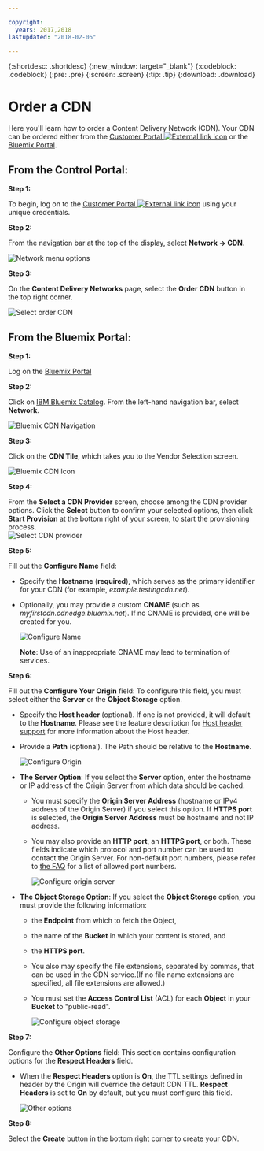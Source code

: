 ```yaml
---

copyright:
  years: 2017,2018
lastupdated: "2018-02-06"

---
```


{:shortdesc: .shortdesc}
{:new_window: target="_blank"}
{:codeblock: .codeblock}
{:pre: .pre}
{:screen: .screen}
{:tip: .tip}
{:download: .download}

# Order a CDN

Here you'll learn how to order a Content Delivery Network (CDN). Your CDN can be ordered either from the [Customer Portal ![External link icon](../../icons/launch-glyph.svg "External link icon")](https://control.softlayer.com/) or the [Bluemix Portal](https://www.ibm.com/cloud-computing/bluemix/).

## From the Control Portal:

**Step 1:**

To begin, log on to the [Customer Portal ![External link icon](../../icons/launch-glyph.svg "External link icon")](https://control.softlayer.com/) using your unique credentials.

**Step 2:**

From the navigation bar at the top of the display, select **Network -> CDN**.

   ![Network menu options](images/network-cdn.png)

**Step 3:**

On the **Content Delivery Networks** page, select the **Order CDN** button in the top right corner.

   ![Select order CDN](images/order-cdn-button.png)

## From the Bluemix Portal:

**Step 1:**

Log on the [Bluemix Portal](https://www.ibm.com/cloud-computing/bluemix/)

**Step 2:**

Click on [IBM Bluemix Catalog](https://console.bluemix.net/catalog/). From the left-hand navigation bar, select **Network**.

   ![Bluemix CDN Navigation](images/bluemix_navigation.png)

**Step 3:**

Click on the **CDN Tile**, which takes you to the Vendor Selection screen.

   ![Bluemix CDN Icon](images/bluemix_tile.png)


**Step 4:**

From the **Select a CDN Provider** screen, choose among the CDN provider options. Click the **Select** button to confirm your selected options, then click **Start Provision** at the bottom right of your screen, to start the provisioning process.  
       ![Select CDN provider](images/Vendor_Select_And_Provision.png)

**Step 5:**

Fill out the **Configure Name** field:  

  * Specify the **Hostname** (**required**), which serves as the primary identifier for your CDN (for example, _example.testingcdn.net_).  
  * Optionally, you may provide a custom **CNAME** (such as _myfirstcdn.cdnedge.bluemix.net_). If no CNAME is provided, one will be created for you. <validation information to be included here>  

       ![Configure Name](images/configure-hostname-cname.png)  

    **Note**: Use of an inappropriate CNAME may lead to termination of services.

**Step 6:**

Fill out the **Configure Your Origin** field: To configure this field, you must select either the **Server** or the **Object Storage** option.  

   * Specify the **Host header** (optional). If one is not provided, it will default to the **Hostname**. Please see the feature description for [Host header support](about.html#host-header-support-) for more information about the Host header.  
   
   * Provide a **Path** (optional). The Path should be relative to the **Hostname**. 
   
      ![Configure Origin](images/configure-origin.png)  

  * **The Server Option**: If you select the **Server** option, enter the hostname or IP address of the Origin Server from which data should be cached.
      * You must specify the **Origin Server Address** (hostname or IPv4 address of the Origin Server) if you select this option. If **HTTPS port** is selected, the **Origin Server Address** must be hostname and not IP address.
      * You may also provide an **HTTP port**, an **HTTPS port**, or both. These fields indicate which protocol and port number can be used to contact the Origin Server. For non-default port numbers, please refer to [the FAQ](faq.html#are-there-any-restrictions-on-what-http-and-https-port-numbers-are-allowed-for-akamai-) for a list of allowed port numbers.

	     ![Configure origin server](images/configure-origin-server.png)

  * **The Object Storage Option**: If you select the **Object Storage** option, you must provide the following information:
      * the **Endpoint** from which to fetch the Object,
      * the name of the **Bucket** in which your content is stored, and
      * the **HTTPS port**.
      * You also may specify the file extensions, separated by commas, that can be used in the CDN service.(If no file name extensions are specified, all file extensions are allowed.)
      * You must set the **Access Control List** (ACL) for each **Object** in your **Bucket** to "public-read".

	     ![Configure object storage](images/configure-origin-object-storage.png)

**Step 7:**

Configure the **Other Options** field: This section contains configuration options for the **Respect Headers** field.

   * When the **Respect Headers** option is **On**, the TTL settings defined in header by the Origin will override the default CDN TTL. **Respect Headers** is set to **On** by default, but you must configure this field.  

        ![Other options](images/other-options.png)

**Step 8:**

Select the **Create** button in the bottom right corner to create your CDN.
